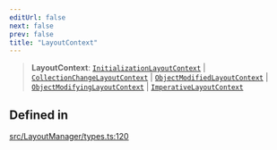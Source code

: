 ```yaml
---
editUrl: false
next: false
prev: false
title: "LayoutContext"
---
```


> **LayoutContext**: [`InitializationLayoutContext`](/api/type-aliases/initializationlayoutcontext/) \| [`CollectionChangeLayoutContext`](/api/type-aliases/collectionchangelayoutcontext/) \| [`ObjectModifiedLayoutContext`](/api/type-aliases/objectmodifiedlayoutcontext/) \| [`ObjectModifyingLayoutContext`](/api/type-aliases/objectmodifyinglayoutcontext/) \| [`ImperativeLayoutContext`](/api/type-aliases/imperativelayoutcontext/)

## Defined in

[src/LayoutManager/types.ts:120](https://github.com/fabricjs/fabric.js/blob/c093e29e73123dafcfa091ff4d5e04e690bb796e/src/LayoutManager/types.ts#L120)
